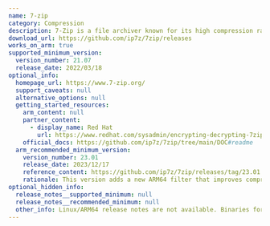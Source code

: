 ```yaml
---
name: 7-zip
category: Compression
description: 7-Zip is a file archiver known for its high compression ratio, supports various formats including ZIP, 7z, TAR, and RAR, and offers strong AES-256 encryption.
download_url: https://github.com/ip7z/7zip/releases
works_on_arm: true
supported_minimum_version:
  version_number: 21.07
  release_date: 2022/03/18
optional_info:
  homepage_url: https://www.7-zip.org/
  support_caveats: null
  alternative_options: null
  getting_started_resources:
    arm_content: null
    partner_content:
      - display_name: Red Hat
        url: https://www.redhat.com/sysadmin/encrypting-decrypting-7zip
    official_docs: https://github.com/ip7z/7zip/tree/main/DOC#readme
  arm_recommended_minimum_version:
    version_number: 23.01
    release_date: 2023/12/17
    reference_content: https://github.com/ip7z/7zip/releases/tag/23.01
    rationale: This version adds a new ARM64 filter that improves compression ratio for ARM64 (AArch64) executables in 7z/xz formats. Executable files (.exe, .dll) are now parsed to apply the correct filter—BCJ/BCJ2 for x86, ARM64 for ARM64—instead of defaulting to x86 filters. The BCJ2 section size increased from 64 MiB to 240 MiB, improving compression for large binaries.
optional_hidden_info:
  release_notes__supported_minimum: null
  release_notes__recommended_minimum: null
  other_info: Linux/ARM64 release notes are not available. Binaries for linux ARM64 are released from [21.07 version](https://github.com/ip7z/7zip/releases/tag/21.07).
---
```

